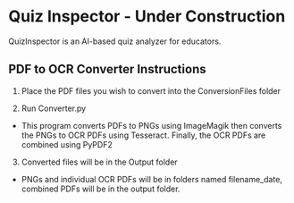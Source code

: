 # Quiz Inspector - Under Construction

QuizInspector is an AI-based quiz analyzer for educators.


## PDF to OCR Converter Instructions

1. Place the PDF files you wish to convert into the ConversionFiles folder

2. Run Converter.py

- This program converts PDFs to PNGs using ImageMagik then converts the PNGs to OCR PDFs using Tesseract. Finally, the OCR PDFs are combined using PyPDF2

3. Converted files will be in the Output folder

- PNGs and individual OCR PDFs will be in folders named filename_date, combined PDFs will be in the output folder.
